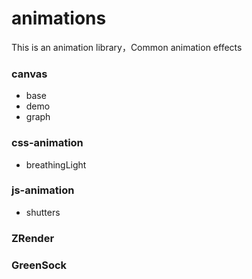 # animations
This is an animation library，Common animation effects

### canvas
- base
- demo
- graph

### css-animation
- breathingLight

### js-animation
- shutters

### ZRender

### GreenSock


